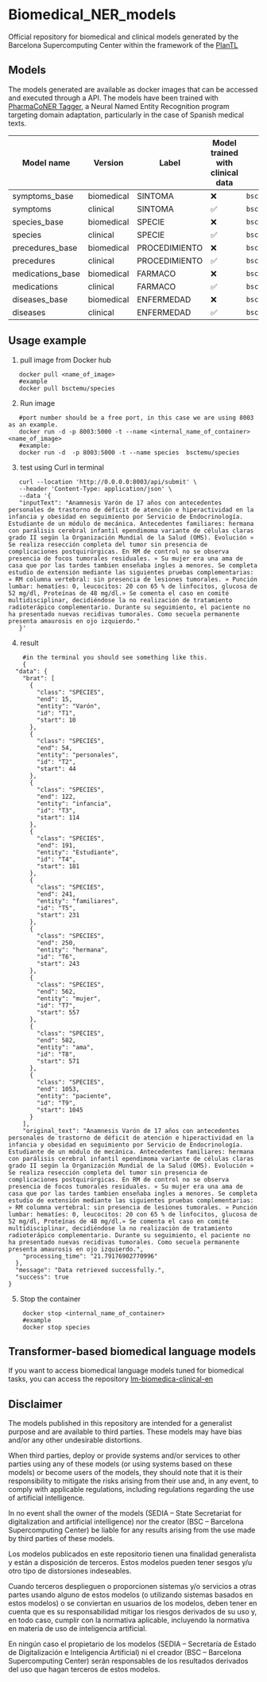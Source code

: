# Biomedical_NER_models

Official repository for biomedical and clinical models generated by the Barcelona Supercomputing Center within the framework of the [PlanTL](https://plantl.mineco.gob.es/Paginas/index.aspx)

## Models

The models generated are available as docker images that can be accessed and executed through a API. The models have been trained with [PharmaCoNER Tagger](https://github.com/TeMU-BSC/PharmaCoNER-Tagger), a Neural Named Entity Recognition program targeting domain adaptation, particularly in the case of Spanish medical texts.

| **Model name** | **Version** | **Label**     | **Model trained with clinical data** | **Dockerhub alias**      | **Link**                                          |
|---------------------|-------------|---------------|--------------------------------------|--------------------------|---------------------------------------------------|
| symptoms_base       | biomedical  | SINTOMA       | ❌                                    | `bsctemu/symptoms_base`    | https://hub.docker.com/r/bsctemu/symptoms_base    |
| symptoms            | clinical    | SINTOMA       | ✅                                    | `bsctemu/symptoms`         | https://hub.docker.com/r/bsctemu/symptoms         |
| species_base        | biomedical  | SPECIE        | ❌                                    | `bsctemu/species_base`     | https://hub.docker.com/r/bsctemu/species_base     |
| species             | clinical    | SPECIE        | ✅                                    | `bsctemu/species`          | https://hub.docker.com/r/bsctemu/species          |
| precedures_base     | biomedical  | PROCEDIMIENTO | ❌                                    | `bsctemu/precedures_base`  | https://hub.docker.com/r/bsctemu/precedures_base  |
| precedures          | clinical    | PROCEDIMIENTO | ✅                                    | `bsctemu/precedures`       | https://hub.docker.com/r/bsctemu/precedures       |
| medications_base    | biomedical  | FARMACO       | ❌                                    | `bsctemu/medications_base` | https://hub.docker.com/r/bsctemu/medications_base |
| medications         | clinical    | FARMACO       | ✅                                    | `bsctemu/medications`      | https://hub.docker.com/r/bsctemu/medications      |
| diseases_base       | biomedical  | ENFERMEDAD    | ❌                                    | `bsctemu/diseases_base`    | https://hub.docker.com/r/bsctemu/diseases_base    |
| diseases            | clinical    | ENFERMEDAD    | ✅                                    | `bsctemu/diseases`         | https://hub.docker.com/r/bsctemu/diseases         |


## Usage example

1. pull image from Docker hub

```
   docker pull <name_of_image>
   #example
   docker pull bsctemu/species
```

2. Run image

```
   #port number should be a free port, in this case we are using 8003 as an example.
   docker run -d -p 8003:5000 -t --name <internal_name_of_container> <name_of_image>
   #example:
   docker run -d  -p 8003:5000 -t --name species  bsctemu/species
```

3. test using Curl in terminal

```
   curl --location 'http://0.0.0.0:8003/api/submit' \
   --header 'Content-Type: application/json' \
   --data '{
   "inputText": "Anamnesis Varón de 17 años con antecedentes personales de trastorno de déficit de atención e hiperactividad en la infancia y obesidad en seguimiento por Servicio de Endocrinología. Estudiante de un módulo de mecánica. Antecedentes familiares: hermana con parálisis cerebral infantil ependimoma variante de células claras grado II según la Organización Mundial de la Salud (OMS). Evolución » Se realiza resección completa del tumor sin presencia de complicaciones postquirúrgicas. En RM de control no se observa presencia de focos tumorales residuales. » Su mujer era una ama de casa que por las tardes tambien enseñaba ingles a menores. Se completa estudio de extensión mediante las siguientes pruebas complementarias: » RM columna vertebral: sin presencia de lesiones tumorales. » Punción lumbar: hematíes: 0, leucocitos: 20 con 65 % de linfocitos, glucosa de 52 mg/dl, Proteínas de 48 mg/dl.» Se comenta el caso en comité multidisciplinar, decidiéndose la no realización de tratamiento radioterápico complementario. Durante su seguimiento, el paciente no ha presentado nuevas recidivas tumorales. Como secuela permanente presenta amaurosis en ojo izquierdo."
   }'
```

4. result

```
    #in the terminal you should see something like this.
    {
  "data": {
    "brat": [
      {
        "class": "SPECIES",
        "end": 15,
        "entity": "Varón",
        "id": "T1",
        "start": 10
      },
      {
        "class": "SPECIES",
        "end": 54,
        "entity": "personales",
        "id": "T2",
        "start": 44
      },
      {
        "class": "SPECIES",
        "end": 122,
        "entity": "infancia",
        "id": "T3",
        "start": 114
      },
      {
        "class": "SPECIES",
        "end": 191,
        "entity": "Estudiante",
        "id": "T4",
        "start": 181
      },
      {
        "class": "SPECIES",
        "end": 241,
        "entity": "familiares",
        "id": "T5",
        "start": 231
      },
      {
        "class": "SPECIES",
        "end": 250,
        "entity": "hermana",
        "id": "T6",
        "start": 243
      },
      {
        "class": "SPECIES",
        "end": 562,
        "entity": "mujer",
        "id": "T7",
        "start": 557
      },
      {
        "class": "SPECIES",
        "end": 582,
        "entity": "ama",
        "id": "T8",
        "start": 571
      },
      {
        "class": "SPECIES",
        "end": 1053,
        "entity": "paciente",
        "id": "T9",
        "start": 1045
      }
    ],
    "original_text": "Anamnesis Varón de 17 años con antecedentes personales de trastorno de déficit de atención e hiperactividad en la infancia y obesidad en seguimiento por Servicio de Endocrinología. Estudiante de un módulo de mecánica. Antecedentes familiares: hermana con parálisis cerebral infantil ependimoma variante de células claras grado II según la Organización Mundial de la Salud (OMS). Evolución » Se realiza resección completa del tumor sin presencia de complicaciones postquirúrgicas. En RM de control no se observa presencia de focos tumorales residuales. » Su mujer era una ama de casa que por las tardes tambien enseñaba ingles a menores. Se completa estudio de extensión mediante las siguientes pruebas complementarias: » RM columna vertebral: sin presencia de lesiones tumorales. » Punción lumbar: hematíes: 0, leucocitos: 20 con 65 % de linfocitos, glucosa de 52 mg/dl, Proteínas de 48 mg/dl.» Se comenta el caso en comité multidisciplinar, decidiéndose la no realización de tratamiento radioterápico complementario. Durante su seguimiento, el paciente no ha presentado nuevas recidivas tumorales. Como secuela permanente presenta amaurosis en ojo izquierdo.",
    "processing_time": "21.79176902770996"
  },
  "message": "Data retrieved successfully.",
  "success": true
}
```

5. Stop the container

```
    docker stop <internal_name_of_container>
    #example
    docker stop species
```

## Transformer-based biomedical language models

If you want to access biomedical language models tuned for biomedical tasks, you can access the repository [lm-biomedica-clinical-en](https://github.com/PlanTL-GOB-ES/lm-biomedical-clinical-es)

## Disclaimer

The models published in this repository are intended for a generalist purpose and are available to third parties. These models may have bias and/or any other undesirable distortions.

When third parties, deploy or provide systems and/or services to other parties using any of these models (or using systems based on these models) or become users of the models, they should note that it is their responsibility to mitigate the risks arising from their use and, in any event, to comply with applicable regulations, including regulations regarding the use of artificial intelligence.

In no event shall the owner of the models (SEDIA – State Secretariat for digitalization and artificial intelligence) nor the creator (BSC – Barcelona Supercomputing Center) be liable for any results arising from the use made by third parties of these models.

Los modelos publicados en este repositorio tienen una finalidad generalista y están a disposición de terceros. Estos modelos pueden tener sesgos y/u otro tipo de distorsiones indeseables.

Cuando terceros desplieguen o proporcionen sistemas y/o servicios a otras partes usando alguno de estos modelos (o utilizando sistemas basados en estos modelos) o se conviertan en usuarios de los modelos, deben tener en cuenta que es su responsabilidad mitigar los riesgos derivados de su uso y, en todo caso, cumplir con la normativa aplicable, incluyendo la normativa en materia de uso de inteligencia artificial.

En ningún caso el propietario de los modelos (SEDIA – Secretaría de Estado de Digitalización e Inteligencia Artificial) ni el creador (BSC – Barcelona Supercomputing Center) serán responsables de los resultados derivados del uso que hagan terceros de estos modelos.
